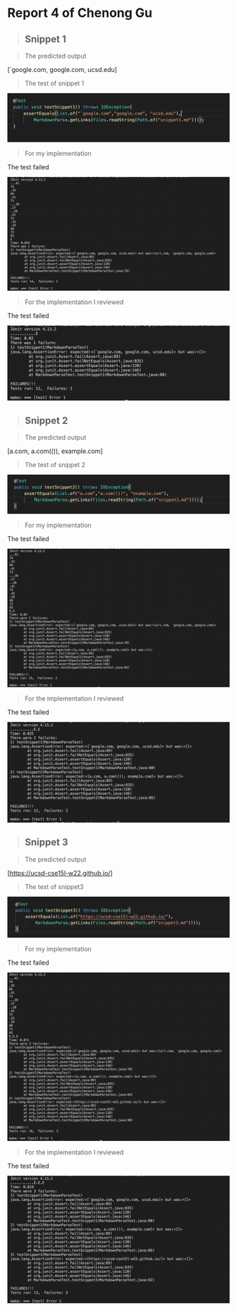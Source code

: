 # Report 4 of Chenong Gu
> ## Snippet 1

> The predicted output

[`google.com, google.com, ucsd.edu]

> The test of snippet 1

![image](snippet1MyTest.png)

> For my implementation

The test failed

![image](snippet1MTresult.png)

> For the implementation I reviewed

The test failed

![image](snippet1RTresult.png)


> ## Snippet 2

> The predicted output

[a.com, a.com(()), example.com]

> The test of snippet 2

![image](snippet2MyTest.png)

> For my implementation

The test failed

![image](snippet2MTresult.png)

> For the implementation I reviewed

The test failed

![image](snippet2RTresult.png)

> ## Snippet 3

> The predicted output

[https://ucsd-cse15l-w22.github.io/]

> The test of snippet3

![image](snippet3MyTest.png)

> For my implementation

The test failed

![image](snippet3MTresult.png)

> For the implementation I reviewed

The test failed

![image](snippet3RTresult.png)